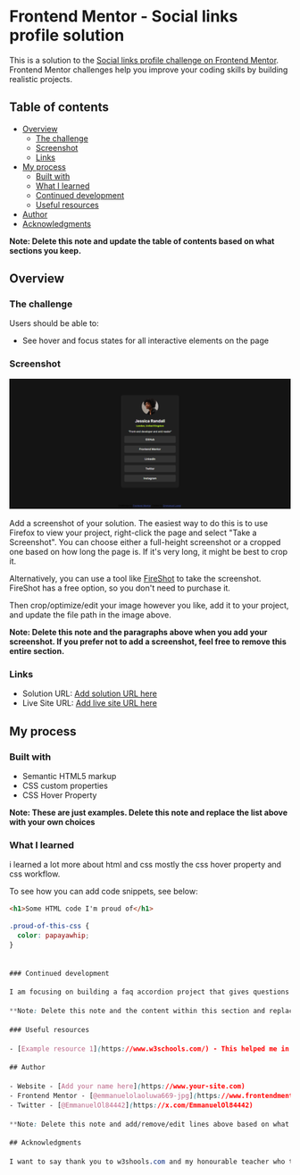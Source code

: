 # Frontend Mentor - Social links profile solution

This is a solution to the [Social links profile challenge on Frontend Mentor](https://www.frontendmentor.io/challenges/social-links-profile-UG32l9m6dQ). Frontend Mentor challenges help you improve your coding skills by building realistic projects. 

## Table of contents

- [Overview](#overview)
  - [The challenge](#the-challenge)
  - [Screenshot](#screenshot)
  - [Links](#links)
- [My process](#my-process)
  - [Built with](#built-with)
  - [What I learned](#what-i-learned)
  - [Continued development](#continued-development)
  - [Useful resources](#useful-resources)
- [Author](#author)
- [Acknowledgments](#acknowledgments)

**Note: Delete this note and update the table of contents based on what sections you keep.**

## Overview

### The challenge

Users should be able to:

- See hover and focus states for all interactive elements on the page

### Screenshot

![](./screenshots/jesssica%20finsihed%20project%20of%20html%20and%20css.png)

Add a screenshot of your solution. The easiest way to do this is to use Firefox to view your project, right-click the page and select "Take a Screenshot". You can choose either a full-height screenshot or a cropped one based on how long the page is. If it's very long, it might be best to crop it.

Alternatively, you can use a tool like [FireShot](https://getfireshot.com/) to take the screenshot. FireShot has a free option, so you don't need to purchase it. 

Then crop/optimize/edit your image however you like, add it to your project, and update the file path in the image above.

**Note: Delete this note and the paragraphs above when you add your screenshot. If you prefer not to add a screenshot, feel free to remove this entire section.**

### Links

- Solution URL: [Add solution URL here](https://github.com/emmanuelolaoluwa669-jpg/social-links)
- Live Site URL: [Add live site URL here](https://your-live-site-url.com)

## My process

### Built with

- Semantic HTML5 markup
- CSS custom properties
- CSS Hover Property

**Note: These are just examples. Delete this note and replace the list above with your own choices**

### What I learned

i learned a lot more about html and css mostly the css hover property and css workflow.

To see how you can add code snippets, see below:

```html
<h1>Some HTML code I'm proud of</h1>
```
```css
.proud-of-this-css {
  color: papayawhip;
}


### Continued development

I am focusing on building a faq accordion project that gives questions and answers. 

**Note: Delete this note and the content within this section and replace with your own plans for continued development.**

### Useful resources

- [Example resource 1](https://www.w3schools.com/) - This helped me in the aspect of box shadow property and mailto attribute in css.

## Author

- Website - [Add your name here](https://www.your-site.com)
- Frontend Mentor - [@emmanuelolaoluwa669-jpg](https://www.frontendmentor.io/profile/emmanuelolaoluwa669-jpg)
- Twitter - [@EmmanuelOl84442](https://x.com/EmmanuelOl84442)

**Note: Delete this note and add/remove/edit lines above based on what links you'd like to share.**

## Acknowledgments

I want to say thank you to w3shools.com and my honourable teacher who taught me.
